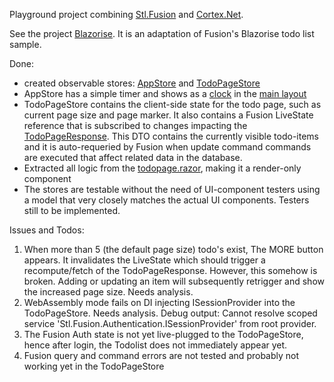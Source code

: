 Playground project combining [Stl.Fusion](https://github.com/servicetitan/Stl.Fusion) and [Cortex.Net](https://github.com/jspuij/Cortex.Net).

See the project [Blazorise](https://github.com/riesvriend/FusionAndCortex/tree/master/samples/Blazorise). It is an adaptation of Fusion's Blazorise todo list sample.

Done:
* created observable stores: [AppStore](https://github.com/riesvriend/FusionAndCortex/blob/master/samples/Blazorise/UI/Stores/AppStore.cs) and [TodoPageStore](https://github.com/riesvriend/FusionAndCortex/blob/master/samples/Blazorise/UI/Stores/TodoPageStore.cs) 
* AppStore has a simple timer and shows as a [clock](https://github.com/riesvriend/FusionAndCortex/blob/master/samples/Blazorise/UI/Shared/LeftBarClock.razor) in the [main layout](https://github.com/riesvriend/FusionAndCortex/blob/master/samples/Blazorise/UI/Shared/MainLayout.razor)
* TodoPageStore contains the client-side state for the todo page, such as current page size and page marker. It 
  also contains a Fusion LiveState reference that is subscribed to changes impacting the [TodoPageResponse](https://github.com/riesvriend/FusionAndCortex/blob/b6f31480bfb6b856e8423feba6cd61bf3dc1fa80/samples/Blazorise/Abstractions/ITodoService.cs#L17). This DTO contains
  the currently visible todo-items and it is auto-requeried by Fusion when update command
  commands are executed that affect related data in the database.
* Extracted all logic from the [todopage.razor](https://github.com/riesvriend/FusionAndCortex/blob/master/samples/Blazorise/UI/Pages/TodoPage.razor), making it a render-only component
* The stores are testable without the need of UI-component testers using a model that very 
  closely matches the actual UI components. Testers still to be implemented.

 Issues and Todos:
 1. When more than 5 (the default page size) todo's exist, The MORE button appears. It invalidates the LiveState
    which should trigger a recompute/fetch of the TodoPageResponse. However, this somehow is broken. 
    Adding or updating an item will subsequently retrigger and show the increased page size. Needs analysis.
 2. WebAssembly mode fails on DI injecting ISessionProvider into the TodoPageStore. Needs analysis.
    Debug output: Cannot resolve scoped service 'Stl.Fusion.Authentication.ISessionProvider' from root provider.
 3. The Fusion Auth state is not yet live-plugged to the TodoPageStore, hence after login, the Todolist does not 
    immediately appear yet.
 4. Fusion query and command errors are not tested and probably not working yet in the TodoPageStore  
 
